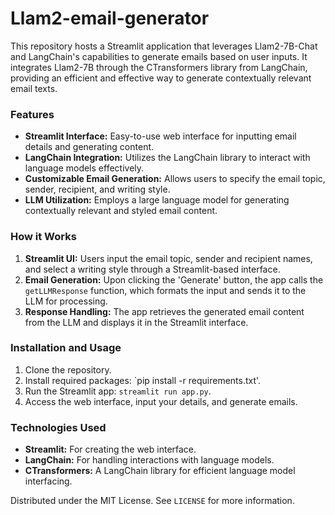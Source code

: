 # Llam2-email-generator
 

This repository hosts a Streamlit application that leverages Llam2-7B-Chat and LangChain's capabilities to generate emails based on user inputs. It integrates Llam2-7B through the CTransformers library from LangChain, providing an efficient and effective way to generate contextually relevant email texts.

### Features

- **Streamlit Interface:** Easy-to-use web interface for inputting email details and generating content.
- **LangChain Integration:** Utilizes the LangChain library to interact with language models effectively.
- **Customizable Email Generation:** Allows users to specify the email topic, sender, recipient, and writing style.
- **LLM Utilization:** Employs a large language model for generating contextually relevant and styled email content.

### How it Works

1. **Streamlit UI:** Users input the email topic, sender and recipient names, and select a writing style through a Streamlit-based interface.
2. **Email Generation:** Upon clicking the 'Generate' button, the app calls the `getLLMResponse` function, which formats the input and sends it to the LLM for processing.
3. **Response Handling:** The app retrieves the generated email content from the LLM and displays it in the Streamlit interface.

### Installation and Usage

1. Clone the repository.
2. Install required packages: `pip install -r requirements.txt'.
3. Run the Streamlit app: `streamlit run app.py`.
4. Access the web interface, input your details, and generate emails.

### Technologies Used

- **Streamlit:** For creating the web interface.
- **LangChain:** For handling interactions with language models.
- **CTransformers:** A LangChain library for efficient language model interfacing.


Distributed under the MIT License. See `LICENSE` for more information.

